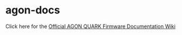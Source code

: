 # agon-docs

Click here for the [Official AGON QUARK Firmware Documentation Wiki](https://github.com/breakintoprogram/agon-docs/wiki)
